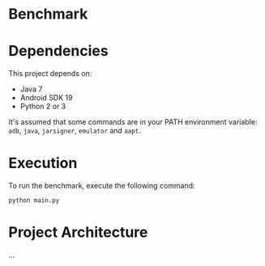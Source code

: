 # Benchmark

# Dependencies

This project depends on:
- Java 7
- Android SDK 19
- Python 2 or 3

It's assumed that some commands are in your PATH environment variable: `adb`, `java`, `jarsigner`, `emulator` and `aapt`.


# Execution

To run the benchmark, execute the following command:

    python main.py


# Project Architecture

...